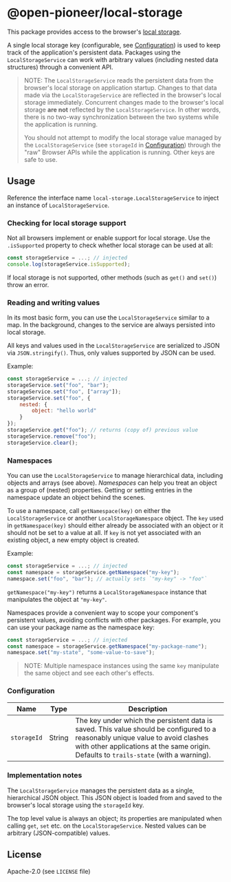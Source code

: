 # @open-pioneer/local-storage

This package provides access to the browser's [local storage](https://developer.mozilla.org/en-US/docs/Web/API/Window/localStorage).

A single local storage key (configurable, see [Configuration](#configuration)) is used to keep track of the application's persistent data.
Packages using the `LocalStorageService` can work with arbitrary values (including nested data structures) through a convenient API.

> NOTE: The `LocalStorageService` reads the persistent data from the browser's local storage on application startup.
> Changes to that data made via the `LocalStorageService` are reflected in the browser's local storage immediately.
> Concurrent changes made to the browser's local storage **are not** reflected by the `LocalStorageService`.
> In other words, there is no two-way synchronization between the two systems while the application is running.
>
> You should not attempt to modify the local storage value managed by the `LocalStorageService` (see `storageId` in [Configuration](#configuration)) through the "raw" Browser APIs while the application is running.
> Other keys are safe to use.

## Usage

Reference the interface name `local-storage.LocalStorageService` to inject an instance of `LocalStorageService`.

### Checking for local storage support

Not all browsers implement or enable support for local storage.
Use the `.isSupported` property to check whether local storage can be used at all:

```js
const storageService = ...; // injected
console.log(storageService.isSupported);
```

If local storage is not supported, other methods (such as `get()` and `set()`) throw an error.

### Reading and writing values

In its most basic form, you can use the `LocalStorageService` similar to a map.
In the background, changes to the service are always persisted into local storage.

All keys and values used in the `LocalStorageService` are serialized to JSON via `JSON.stringify()`.
Thus, only values supported by JSON can be used.

Example:

```js
const storageService = ...; // injected
storageService.set("foo", "bar");
storageService.set("foo", ["array"]);
storageService.set("foo", {
    nested: {
        object: "hello world"
    }
});
storageService.get("foo"); // returns (copy of) previous value
storageService.remove("foo");
storageService.clear();
```

### Namespaces

You can use the `LocalStorageService` to manage hierarchical data, including objects and arrays (see above).
_Namespaces_ can help you treat an object as a group of (nested) properties.
Getting or setting entries in the namespace update an object behind the scenes.

To use a namespace, call `getNamespace(key)` on either the `LocalStorageService` or another `LocalStorageNamespace` object.
The `key` used in `getNamespace(key)` should either already be associated with an object or it should not be set to a value at all.
If `key` is not yet associated with an existing object, a new empty object is created.

Example:

```js
const storageService = ...; // injected
const namespace = storageService.getNamespace("my-key");
namespace.set("foo", "bar"); // actually sets `"my-key" -> "foo"`
```

`getNamespace("my-key")` returns a `LocalStorageNamespace` instance that manipulates the object at `"my-key"`.

Namespaces provide a convenient way to scope your component's persistent values, avoiding conflicts with other packages.
For example, you can use your package name as the namespace key:

```js
const storageService = ...; // injected
const namespace = storageService.getNamespace("my-package-name");
namespace.set("my-state", "some-value-to-save");
```

> NOTE: Multiple namespace instances using the same `key` manipulate the same object and see each other's effects.

### Configuration

| Name        | Type   | Description                                                                                                                                                                                                                   |
| ----------- | ------ | ----------------------------------------------------------------------------------------------------------------------------------------------------------------------------------------------------------------------------- |
| `storageId` | String | The key under which the persistent data is saved. This value should be configured to a reasonably unique value to avoid clashes with other applications at the same origin. Defaults to `trails-state` (with a warning). |

### Implementation notes

The `LocalStorageService` manages the persistent data as a single, hierarchical JSON object.
This JSON object is loaded from and saved to the browser's local storage using the `storageId` key.

The top level value is always an object; its properties are manipulated when calling `get`, `set` etc. on the `LocalStorageService`.
Nested values can be arbitrary (JSON-compatible) values.

## License

Apache-2.0 (see `LICENSE` file)
